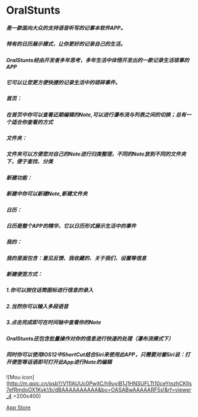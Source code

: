 
# OralStunts
##### 是一款面向大众的支持语音听写的记事本软件APP。
##### 特有的日历展示模式，让你更好的记录自己的生活。

##### OralStunts经由开发者多年思考，多年生活中体悟开发出的一款记录生活琐事的APP
##### 它可以让您更方便快捷的记录生活中的琐碎事件。
##### 首页：
##### 在首页中你可以查看近期编辑的Note,可以进行瀑布流与列表之间的切换；总有一个适合你查看的方式
##### 文件夹：
##### 文件夹可以方便您对自己的Note进行归类整理，不同的Note放到不同的文件夹下，便于查找、分类
##### 新建功能：
##### 新建中你可以新建Note,新建文件夹
##### 日历：
##### 日历是整个APP的精华，它以日历形式展示生活中的事件
##### 我的：
##### 我的里面包含：意见反馈、我收藏的、关于我们、设置等信息

##### 新建便签方式：
##### 1.你可以按住话筒图标进行信息的录入
##### 2.当然你可以输入多段语音
##### 3.点击完成即可在时间轴中查看你的Note

##### OralStunts还包含批量操作对你的信息进行快速的处理（瀑布流模式下）
##### 同时你可以使用IOS12中ShortCut结合Siri来使用此APP，只需要对着Siri说：打开便签等话语即可打开此App进行Note的编辑

![Mou icon](http://m.qpic.cn/psb?/V11lAUUc0PwjtC/h9uyiB1J1HNSUFLTt10ceYmzhCKlIs7efRmdoOX1Kyk!/b/dBAAAAAAAAAA&bo=OASABwAAAAARF5s!&rf=viewer_4 =200x400)

[App Store](http://www.jianshu.com)

